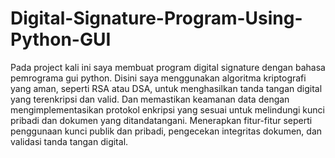 # Digital-Signature-Program-Using-Python-GUI

Pada project kali ini saya membuat program digital signature dengan bahasa pemrograma gui python. Disini saya menggunakan algoritma kriptografi yang aman, seperti RSA atau DSA, untuk menghasilkan tanda tangan digital yang terenkripsi dan valid. Dan memastikan keamanan data dengan mengimplementasikan protokol enkripsi yang sesuai untuk melindungi kunci pribadi dan dokumen yang ditandatangani. Menerapkan fitur-fitur seperti penggunaan kunci publik dan pribadi, pengecekan integritas dokumen, dan validasi tanda tangan digital.

